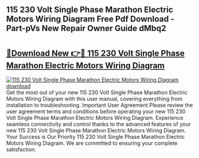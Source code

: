 ## 115 230 Volt Single Phase Marathon Electric Motors Wiring Diagram Free Pdf Download - Part-pVs New Repair Owner Guide dMbq2

# <h2><a href="http://dfo61u.blite.top/?on=115+230+Volt+Single+Phase+Marathon+Electric+Motors+Wiring+Diagram">🔗Download New 👉🔴 115 230 Volt Single Phase Marathon Electric Motors Wiring Diagram</a></h2>

[![115 230 Volt Single Phase Marathon Electric Motors Wiring Diagram download](https://i.imgur.com/lujVjoI.png)](http://dfo61u.blite.top/?on=115+230+Volt+Single+Phase+Marathon+Electric+Motors+Wiring+Diagram)
Get the most out of your new 115 230 Volt Single Phase Marathon Electric Motors Wiring Diagram with this user manual, covering everything from installation to troubleshooting. Important User Agreement Please review the user agreement terms and conditions before operating your new 115 230 Volt Single Phase Marathon Electric Motors Wiring Diagram. Experience seamless connectivity and control thanks to the advanced features of your new 115 230 Volt Single Phase Marathon Electric Motors Wiring Diagram. Your Success is Our Priority 115 230 Volt Single Phase Marathon Electric Motors Wiring Diagram. We are committed to ensuring your complete satisfaction.
